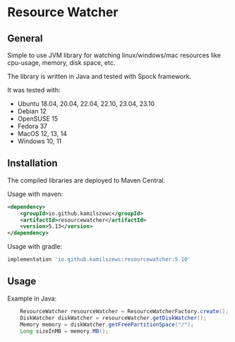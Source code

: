 # Resource Watcher

## General

Simple to use JVM library for watching linux/windows/mac resources like cpu-usage, memory, disk space, etc.

The library is written in Java and tested with Spock framework.

It was tested with:
- Ubuntu 18.04, 20.04, 22.04, 22.10, 23.04, 23.10
- Debian 12
- OpenSUSE 15
- Fedora 37
- MacOS 12, 13, 14
- Windows 10, 11

## Installation

The compiled libraries are deployed to Maven Central.

Usage with maven:

```xml
<dependency>
    <groupId>io.github.kamilszewc</groupId>
    <artifactId>resourcewatcher</artifactId>
    <version>5.13</version>
</dependency>
```

Usage with gradle:

```groovy
implementation 'io.github.kamilszewc:resourcewatcher:5.10'
```

## Usage

Example in Java:

```java
    ResourceWatcher resourceWatcher = ResourceWatcherFactory.create();
    DiskWatcher diskWatcher = resourceWatcher.getDiskWatcher();
    Memory memory = diskWatcher.getFreePartitionSpace("/");
    Long sizeInMB = memory.MB();
```
